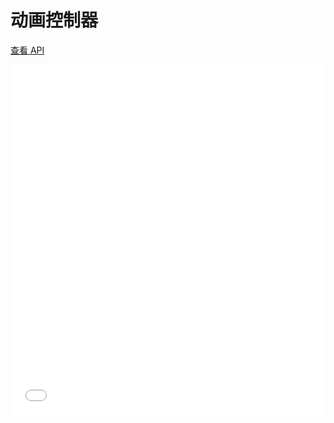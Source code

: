 # 动画控制器

[查看 API](http://www.easybui.com/guide/api/classes/bui.animate.html)

<iframe width="100%" height="560" src="//www.easybui.com/demo/source.html?url=pages/ui_method/bui.animate&code=full,result" allowfullscreen="allowfullscreen" frameborder="0"></iframe>
